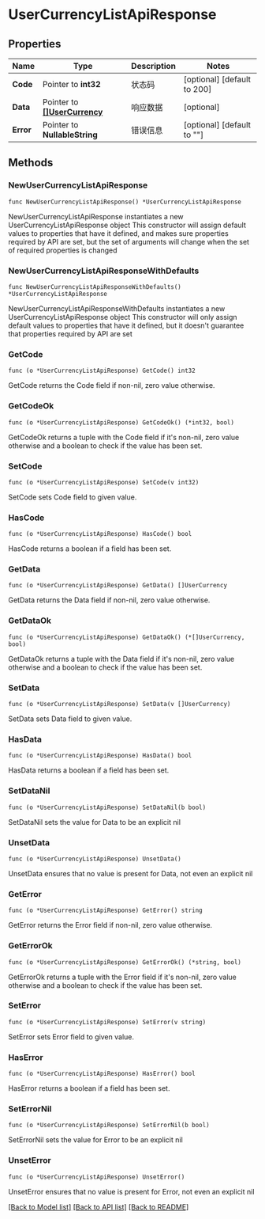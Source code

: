# UserCurrencyListApiResponse

## Properties

Name | Type | Description | Notes
------------ | ------------- | ------------- | -------------
**Code** | Pointer to **int32** | 状态码 | [optional] [default to 200]
**Data** | Pointer to [**[]UserCurrency**](UserCurrency.md) | 响应数据 | [optional] 
**Error** | Pointer to **NullableString** | 错误信息 | [optional] [default to ""]

## Methods

### NewUserCurrencyListApiResponse

`func NewUserCurrencyListApiResponse() *UserCurrencyListApiResponse`

NewUserCurrencyListApiResponse instantiates a new UserCurrencyListApiResponse object
This constructor will assign default values to properties that have it defined,
and makes sure properties required by API are set, but the set of arguments
will change when the set of required properties is changed

### NewUserCurrencyListApiResponseWithDefaults

`func NewUserCurrencyListApiResponseWithDefaults() *UserCurrencyListApiResponse`

NewUserCurrencyListApiResponseWithDefaults instantiates a new UserCurrencyListApiResponse object
This constructor will only assign default values to properties that have it defined,
but it doesn't guarantee that properties required by API are set

### GetCode

`func (o *UserCurrencyListApiResponse) GetCode() int32`

GetCode returns the Code field if non-nil, zero value otherwise.

### GetCodeOk

`func (o *UserCurrencyListApiResponse) GetCodeOk() (*int32, bool)`

GetCodeOk returns a tuple with the Code field if it's non-nil, zero value otherwise
and a boolean to check if the value has been set.

### SetCode

`func (o *UserCurrencyListApiResponse) SetCode(v int32)`

SetCode sets Code field to given value.

### HasCode

`func (o *UserCurrencyListApiResponse) HasCode() bool`

HasCode returns a boolean if a field has been set.

### GetData

`func (o *UserCurrencyListApiResponse) GetData() []UserCurrency`

GetData returns the Data field if non-nil, zero value otherwise.

### GetDataOk

`func (o *UserCurrencyListApiResponse) GetDataOk() (*[]UserCurrency, bool)`

GetDataOk returns a tuple with the Data field if it's non-nil, zero value otherwise
and a boolean to check if the value has been set.

### SetData

`func (o *UserCurrencyListApiResponse) SetData(v []UserCurrency)`

SetData sets Data field to given value.

### HasData

`func (o *UserCurrencyListApiResponse) HasData() bool`

HasData returns a boolean if a field has been set.

### SetDataNil

`func (o *UserCurrencyListApiResponse) SetDataNil(b bool)`

 SetDataNil sets the value for Data to be an explicit nil

### UnsetData
`func (o *UserCurrencyListApiResponse) UnsetData()`

UnsetData ensures that no value is present for Data, not even an explicit nil
### GetError

`func (o *UserCurrencyListApiResponse) GetError() string`

GetError returns the Error field if non-nil, zero value otherwise.

### GetErrorOk

`func (o *UserCurrencyListApiResponse) GetErrorOk() (*string, bool)`

GetErrorOk returns a tuple with the Error field if it's non-nil, zero value otherwise
and a boolean to check if the value has been set.

### SetError

`func (o *UserCurrencyListApiResponse) SetError(v string)`

SetError sets Error field to given value.

### HasError

`func (o *UserCurrencyListApiResponse) HasError() bool`

HasError returns a boolean if a field has been set.

### SetErrorNil

`func (o *UserCurrencyListApiResponse) SetErrorNil(b bool)`

 SetErrorNil sets the value for Error to be an explicit nil

### UnsetError
`func (o *UserCurrencyListApiResponse) UnsetError()`

UnsetError ensures that no value is present for Error, not even an explicit nil

[[Back to Model list]](../README.md#documentation-for-models) [[Back to API list]](../README.md#documentation-for-api-endpoints) [[Back to README]](../README.md)



